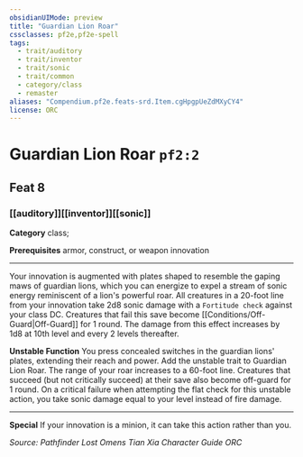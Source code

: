 ```yaml
---
obsidianUIMode: preview
title: "Guardian Lion Roar"
cssclasses: pf2e,pf2e-spell
tags:
  - trait/auditory
  - trait/inventor
  - trait/sonic
  - trait/common
  - category/class
  - remaster
aliases: "Compendium.pf2e.feats-srd.Item.cgHpgpUeZdMXyCY4"
license: ORC
---
```

# Guardian Lion Roar `pf2:2`
## Feat 8
### [[auditory]][[inventor]][[sonic]]

**Category** class; 



**Prerequisites** armor, construct, or weapon innovation
* * *
Your innovation is augmented with plates shaped to resemble the gaping maws of guardian lions, which you can energize to expel a stream of sonic energy reminiscent of a lion's powerful roar. All creatures in a 20-foot line from your innovation take 2d8 sonic damage with a `Fortitude check` against your class DC. Creatures that fail this save become [[Conditions/Off-Guard|Off-Guard]] for 1 round. The damage from this effect increases by 1d8 at 10th level and every 2 levels thereafter.

**Unstable Function** You press concealed switches in the guardian lions' plates, extending their reach and power. Add the unstable trait to Guardian Lion Roar. The range of your roar increases to a 60-foot line. Creatures that succeed (but not critically succeed) at their save also become off-guard for 1 round. On a critical failure when attempting the flat check for this unstable action, you take sonic damage equal to your level instead of fire damage.

* * *

**Special** If your innovation is a minion, it can take this action rather than you.

*Source: Pathfinder Lost Omens Tian Xia Character Guide*
*ORC*
